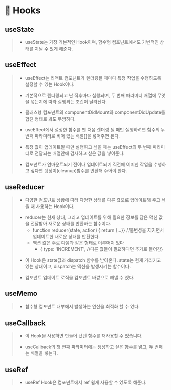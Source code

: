 # 🧷 Hooks

## useState
> + useState는 가장 기본적인 Hook이며, 함수형 컴포넌트에서도 가변적인 상태를 지닐 수 있게 해준다.

## useEffect
> + useEffect는 리액트 컴포넌트가 렌더링될 때마다 특정 작업을 수행하도록 설정할 수 있는 Hook이다.
> * 기본적으로 렌더링되고 난 직후마다 실행되며, 두 번째 파라미터 배열에 무엇을 넣는지에 따라 실행되는 조건이 달라진다.
> - 클래스형 컴포넌트의 componentDidMount와 componentDidUpdate를 합친 형태로 봐도 무방하다.
> * useEffect에서 설정한 함수를 맨 처음 렌더링 될 때만 실행하려면 함수의 두 번째 파라미터로 비어 있는 배열[]을 넣어주면 된다.
> + 특정 값이 업데이트될 때만 실행하고 싶을 때는 useEffect의 두 번째 파라미터로 전달되는 배열안에 검사하고 싶은 값을 넣어준다.
> - 컴포넌트가 언마운트되기 전이나 업데이트되기 직전에 어떠한 작업을 수행하고 싶다면 뒷정이(cleanup)함수를 반환해 주어야 한다.

## useReducer
> + 다양한 컴포넌트 상황에 따라 다양한 상태를 다른 값으로 업데이트해 주고 싶을 때 사용하는 Hook이다.
> - reducer는 현재 상태, 그리고 업데이트를 위해 필요한 정보를 담은 액션 값을 전달받아 새로운 상태를 반환하는 함수이다.
>   - function reducer(state, action) { return {...}} //불변성을 지키면서 업데이트한 새로운 상태를 반환한다.
>   - 액션 값은 주로 다음과 같은 형태로 이루어져 있다
>       - { type: 'INCREMENT', //다른 값들이 필요하다면 추가로 들어감}
> * 이 Hook은 state값과 dispatch 함수를 받아온다. state는 현재 가리키고 있는 상태이고, dispatch는 액션을 발생시키는 함수이다.
> + 컴포넌트 업데이트 로직을 컴포넌트 바깥으로 빼낼 수 있다.

## useMemo
> + 함수형 컴포넌트 내부에서 발생하는 연산을 최적화 할 수 있다.

## useCallback
> + 이 Hook을 사용하면 만들어 놨던 함수를 재사용할 수 있습니다.
> - useCallback의 첫 번째 파라미터에는 생성하고 싶은 함수를 넣고, 두 번째는 배열을 넣는다.

## useRef
> + useRef Hook은 컴포넌트에서 ref 쉽게 사용할 수 있도록 해준다.
